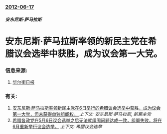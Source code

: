 ### [2012-06-17](/news/2012/06/17/index.md)

##### 安东尼斯·萨马拉斯
#  安东尼斯·萨马拉斯率领的新民主党在希腊议会选举中获胜，成为议会第一大党。




### 信息来源:

1. [华尔街日报](https://web.archive.org/web/20120620214540/http://cn.wsj.com/gb/20120618/beu085248.asp)

### 有关:

1. [ 安东尼斯·萨马拉斯率领新民主党在6日举行的希腊议会选举中获胜，成为议会第一大党，但未获得单独组阁权。 ](/news/2012/05/6/安东尼斯-萨马拉斯率领新民主党在6日举行的希腊议会选举中获胜-成为议会第一大党-但未获得单独组阁权.md) _上下文: 安东尼斯·萨马拉斯, 新民主党_
2. [ 希腊各政党在5月6日议会选举之后无法就组阁问题达成一致，组阁失败，将在6月重新举行议会选举。](/news/2012/05/15/希腊各政党在5月6日议会选举之后无法就组阁问题达成一致-组阁失败-将在6月重新举行议会选举.md) _上下文: 希腊议会选举_
